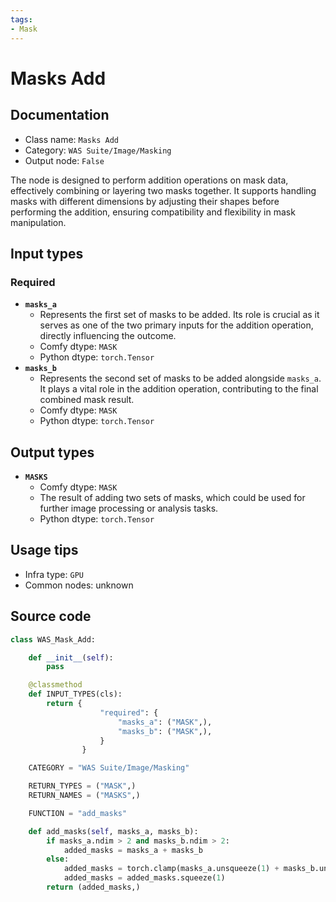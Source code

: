 ```yaml
---
tags:
- Mask
---
```


# Masks Add
## Documentation
- Class name: `Masks Add`
- Category: `WAS Suite/Image/Masking`
- Output node: `False`

The node is designed to perform addition operations on mask data, effectively combining or layering two masks together. It supports handling masks with different dimensions by adjusting their shapes before performing the addition, ensuring compatibility and flexibility in mask manipulation.
## Input types
### Required
- **`masks_a`**
    - Represents the first set of masks to be added. Its role is crucial as it serves as one of the two primary inputs for the addition operation, directly influencing the outcome.
    - Comfy dtype: `MASK`
    - Python dtype: `torch.Tensor`
- **`masks_b`**
    - Represents the second set of masks to be added alongside `masks_a`. It plays a vital role in the addition operation, contributing to the final combined mask result.
    - Comfy dtype: `MASK`
    - Python dtype: `torch.Tensor`
## Output types
- **`MASKS`**
    - Comfy dtype: `MASK`
    - The result of adding two sets of masks, which could be used for further image processing or analysis tasks.
    - Python dtype: `torch.Tensor`
## Usage tips
- Infra type: `GPU`
- Common nodes: unknown


## Source code
```python
class WAS_Mask_Add:

    def __init__(self):
        pass

    @classmethod
    def INPUT_TYPES(cls):
        return {
                    "required": {
                        "masks_a": ("MASK",),
                        "masks_b": ("MASK",),
                    }
                }

    CATEGORY = "WAS Suite/Image/Masking"

    RETURN_TYPES = ("MASK",)
    RETURN_NAMES = ("MASKS",)

    FUNCTION = "add_masks"

    def add_masks(self, masks_a, masks_b):
        if masks_a.ndim > 2 and masks_b.ndim > 2:
            added_masks = masks_a + masks_b
        else:
            added_masks = torch.clamp(masks_a.unsqueeze(1) + masks_b.unsqueeze(1), 0, 255)
            added_masks = added_masks.squeeze(1)
        return (added_masks,)

```
